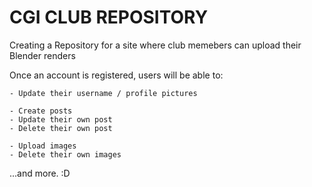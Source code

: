 # CGI CLUB REPOSITORY

Creating a Repository for a site where club memebers can upload their Blender renders

Once an account is registered, users will be able to:

    - Update their username / profile pictures
    
    - Create posts
    - Update their own post
    - Delete their own post
    
    - Upload images
    - Delete their own images

...and more. :D
